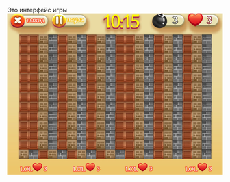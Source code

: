 Это интерфейс игры
![alt text](https://github.com/Thewhiterabbit123/Bomber/blob/master/images/%D0%91%D0%B5%D0%B7%20%D0%B8%D0%BC%D0%B5%D0%BD%D0%B8-2.jpg) 
